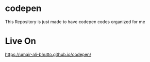 # codepen
This Repository is just made to have codepen codes organized for me

# Live On
https://umair-ali-bhutto.github.io/codepen/
